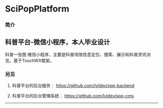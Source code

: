 # SciPopPlatform
### 简介
  科普平台-微信小程序，本人毕业设计
---
  科普一张图 微信小程序，主要是科普场馆信息定位、搜索、展示和科普资讯浏览。基于TouchWX框架。
  
### 另见
  1. 科普平台的后台服务：
  <https://github.com/lyldev/spp-backend>
  
  2. 科普平台的后台管理系统：
  <https://github.com/lyldev/spp-cms>
---

